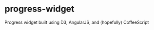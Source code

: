 progress-widget
===============

Progress widget built using D3, AngularJS, and (hopefully) CoffeeScript

